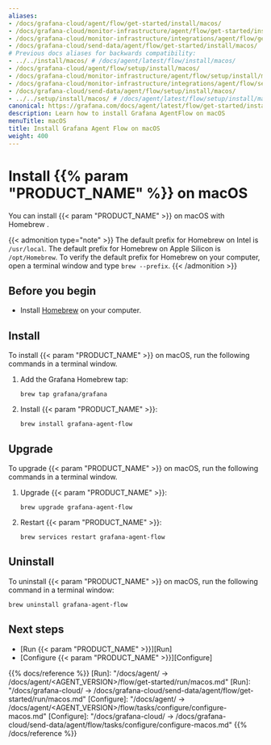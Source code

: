 ```yaml
---
aliases:
- /docs/grafana-cloud/agent/flow/get-started/install/macos/
- /docs/grafana-cloud/monitor-infrastructure/agent/flow/get-started/install/macos/
- /docs/grafana-cloud/monitor-infrastructure/integrations/agent/flow/get-started/install/macos/
- /docs/grafana-cloud/send-data/agent/flow/get-started/install/macos/
# Previous docs aliases for backwards compatibility:
- ../../install/macos/ # /docs/agent/latest/flow/install/macos/
- /docs/grafana-cloud/agent/flow/setup/install/macos/
- /docs/grafana-cloud/monitor-infrastructure/agent/flow/setup/install/macos/
- /docs/grafana-cloud/monitor-infrastructure/integrations/agent/flow/setup/install/macos/
- /docs/grafana-cloud/send-data/agent/flow/setup/install/macos/
- ../../setup/install/macos/ # /docs/agent/latest/flow/setup/install/macos/
canonical: https://grafana.com/docs/agent/latest/flow/get-started/install/macos/
description: Learn how to install Grafana AgentFlow on macOS
menuTitle: macOS
title: Install Grafana Agent Flow on macOS
weight: 400
---
```


# Install {{% param "PRODUCT_NAME" %}} on macOS

You can install {{< param "PRODUCT_NAME" >}} on macOS with Homebrew .

{{< admonition type="note" >}}
The default prefix for Homebrew on Intel is `/usr/local`. The default prefix for Homebrew on Apple Silicon is `/opt/Homebrew`. To verify the default prefix for Homebrew on your computer, open a terminal window and type `brew --prefix`.
{{< /admonition >}}

## Before you begin

* Install [Homebrew][] on your computer.

## Install

To install {{< param "PRODUCT_NAME" >}} on macOS, run the following commands in a terminal window.

1. Add the Grafana Homebrew tap:

   ```shell
   brew tap grafana/grafana
   ```

1. Install {{< param "PRODUCT_NAME" >}}:

   ```shell
   brew install grafana-agent-flow
   ```

## Upgrade

To upgrade {{< param "PRODUCT_NAME" >}} on macOS, run the following commands in a terminal window.

1. Upgrade {{< param "PRODUCT_NAME" >}}:

   ```shell
   brew upgrade grafana-agent-flow
   ```

1. Restart {{< param "PRODUCT_NAME" >}}:

   ```shell
   brew services restart grafana-agent-flow
   ```

## Uninstall

To uninstall {{< param "PRODUCT_NAME" >}} on macOS, run the following command in a terminal window:

```shell
brew uninstall grafana-agent-flow
```

## Next steps

- [Run {{< param "PRODUCT_NAME" >}}][Run]
- [Configure {{< param "PRODUCT_NAME" >}}][Configure]

[Homebrew]: https://brew.sh

{{% docs/reference %}}
[Run]: "/docs/agent/ -> /docs/agent/<AGENT_VERSION>/flow/get-started/run/macos.md"
[Run]: "/docs/grafana-cloud/ -> /docs/grafana-cloud/send-data/agent/flow/get-started/run/macos.md"
[Configure]: "/docs/agent/ -> /docs/agent/<AGENT_VERSION>/flow/tasks/configure/configure-macos.md"
[Configure]: "/docs/grafana-cloud/ -> /docs/grafana-cloud/send-data/agent/flow/tasks/configure/configure-macos.md"
{{% /docs/reference %}}

